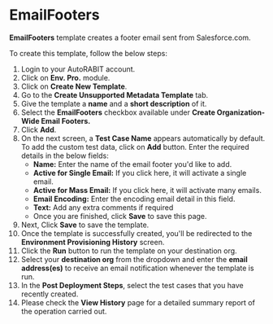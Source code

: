 # EmailFooters

**EmailFooters** template creates a footer email sent from Salesforce.com.

To create this template, follow the below steps:

1. Login to your AutoRABIT account.
2. Click on **Env. Pro.** module.
3. Click on **Create New Template**.
4. Go to the **Create Unsupported Metadata Template** tab.
5. Give the template a **name** and a **short description** of it.
6. Select the **EmailFooters** checkbox available under **Create Organization-Wide Email Footers.**
7. Click **Add**.
8. On the next screen, a **Test Case Name** appears automatically by default. To add the custom test data, click on **Add** button. Enter the required details in the below fields:
   * **Name:** Enter the name of the email footer you'd like to add.
   * **Active for Single Email:** If you click here, it will activate a single email.
   * **Active for Mass Email:** If you click here, it will activate many emails.
   * **Email Encoding:** Enter the encoding email detail in this field.
   * **Text:** Add any extra comments if required
   * Once you are finished, click **Save** to save this page.
9. Next, Click **Save** to save the template.
10. Once the template is successfully created, you'll be redirected to the **Environment Provisioning History** screen.
11. Click the **Run** button to run the template on your destination org.
12. Select your **destination org** from the dropdown and enter the **email address(es)** to receive an email notification whenever the template is run.
13. In the **Post Deployment Steps**, select the test cases that you have recently created.&#x20;
14. Please check the **View History** page for a detailed summary report of the operation carried out.
